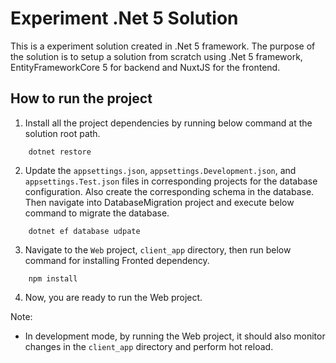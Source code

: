 # Experiment .Net 5 Solution
This is a experiment solution created in .Net 5 framework. 
The purpose of the solution is to setup a solution from scratch using .Net 5 framework, EntityFrameworkCore 5 for backend and NuxtJS for the frontend.


## How to run the project
1. Install all the project dependencies by running below command at the solution root path. 
```
    dotnet restore
```

2. Update the `appsettings.json`, `appsettings.Development.json`, and `appsettings.Test.json` files in corresponding projects for the database configuration. Also create the corresponding schema in the database. Then navigate into DatabaseMigration project and execute below command to migrate the database.
```
    dotnet ef database udpate
```

3. Navigate to the `Web` project, `client_app` directory, then run below command for installing Fronted dependency.
```
    npm install 
```

4. Now, you are ready to run the Web project. 

Note:  
* In development mode, by running the Web project, it should also monitor changes in the `client_app` directory and perform hot reload.


